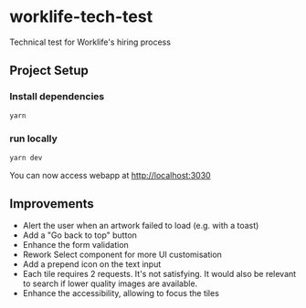 # worklife-tech-test

Technical test for Worklife's hiring process

## Project Setup

### Install dependencies

```sh
yarn
```

### run locally

```sh
yarn dev
```

You can now access webapp at [http://localhost:3030](http://localhost:3030)

## Improvements

- Alert the user when an artwork failed to load (e.g. with a toast)
- Add a "Go back to top" button
- Enhance the form validation
- Rework Select component for more UI customisation
- Add a prepend icon on the text input
- Each tile requires 2 requests. It's not satisfying. It would also be relevant to search if lower quality images are available.
- Enhance the accessibility, allowing to focus the tiles
